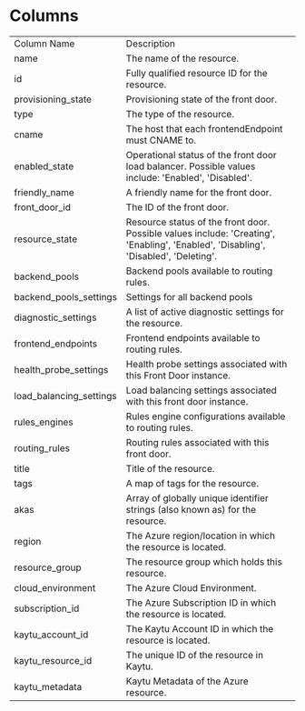 # Columns  

<table>
	<tr><td>Column Name</td><td>Description</td></tr>
	<tr><td>name</td><td>The name of the resource.</td></tr>
	<tr><td>id</td><td>Fully qualified resource ID for the resource.</td></tr>
	<tr><td>provisioning_state</td><td>Provisioning state of the front door.</td></tr>
	<tr><td>type</td><td>The type of the resource.</td></tr>
	<tr><td>cname</td><td>The host that each frontendEndpoint must CNAME to.</td></tr>
	<tr><td>enabled_state</td><td>Operational status of the front door load balancer. Possible values include: &#39;Enabled&#39;, &#39;Disabled&#39;.</td></tr>
	<tr><td>friendly_name</td><td>A friendly name for the front door.</td></tr>
	<tr><td>front_door_id</td><td>The ID of the front door.</td></tr>
	<tr><td>resource_state</td><td>Resource status of the front door. Possible values include: &#39;Creating&#39;, &#39;Enabling&#39;, &#39;Enabled&#39;, &#39;Disabling&#39;, &#39;Disabled&#39;, &#39;Deleting&#39;.</td></tr>
	<tr><td>backend_pools</td><td>Backend pools available to routing rules.</td></tr>
	<tr><td>backend_pools_settings</td><td>Settings for all backend pools</td></tr>
	<tr><td>diagnostic_settings</td><td>A list of active diagnostic settings for the resource.</td></tr>
	<tr><td>frontend_endpoints</td><td>Frontend endpoints available to routing rules.</td></tr>
	<tr><td>health_probe_settings</td><td>Health probe settings associated with this Front Door instance.</td></tr>
	<tr><td>load_balancing_settings</td><td>Load balancing settings associated with this front door instance.</td></tr>
	<tr><td>rules_engines</td><td>Rules engine configurations available to routing rules.</td></tr>
	<tr><td>routing_rules</td><td>Routing rules associated with this front door.</td></tr>
	<tr><td>title</td><td>Title of the resource.</td></tr>
	<tr><td>tags</td><td>A map of tags for the resource.</td></tr>
	<tr><td>akas</td><td>Array of globally unique identifier strings (also known as) for the resource.</td></tr>
	<tr><td>region</td><td>The Azure region/location in which the resource is located.</td></tr>
	<tr><td>resource_group</td><td>The resource group which holds this resource.</td></tr>
	<tr><td>cloud_environment</td><td>The Azure Cloud Environment.</td></tr>
	<tr><td>subscription_id</td><td>The Azure Subscription ID in which the resource is located.</td></tr>
	<tr><td>kaytu_account_id</td><td>The Kaytu Account ID in which the resource is located.</td></tr>
	<tr><td>kaytu_resource_id</td><td>The unique ID of the resource in Kaytu.</td></tr>
	<tr><td>kaytu_metadata</td><td>Kaytu Metadata of the Azure resource.</td></tr>
</table>